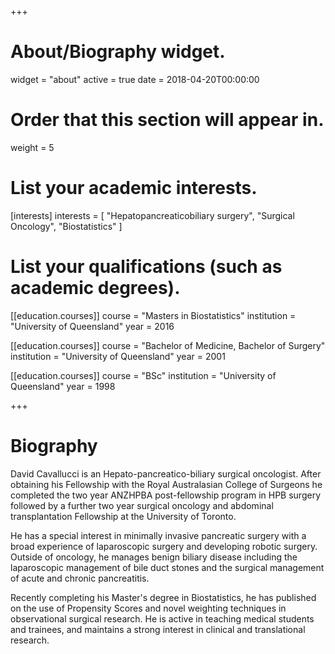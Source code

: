 +++
# About/Biography widget.
widget = "about"
active = true
date = 2018-04-20T00:00:00

# Order that this section will appear in.
weight = 5

# List your academic interests.
[interests]
  interests = [
    "Hepatopancreaticobiliary surgery",
    "Surgical Oncology",
    "Biostatistics"
  ]

# List your qualifications (such as academic degrees).
[[education.courses]]
  course = "Masters in Biostatistics"
  institution = "University of Queensland"
  year = 2016

[[education.courses]]
  course = "Bachelor of Medicine, Bachelor of Surgery"
  institution = "University of Queensland"
  year = 2001

[[education.courses]]
  course = "BSc"
  institution = "University of Queensland"
  year = 1998
 
+++

# Biography

David Cavallucci is an Hepato-pancreatico-biliary surgical oncologist. After obtaining his Fellowship with the Royal Australasian College of Surgeons he completed the two year ANZHPBA post-fellowship program in HPB surgery followed by a further two year surgical oncology and abdominal transplantation Fellowship at the University of Toronto.

He has a special interest in minimally invasive pancreatic surgery with a broad experience of laparoscopic surgery and developing robotic surgery. Outside of oncology, he manages benign biliary disease including the laparoscopic management of bile duct stones and the surgical management of acute and chronic pancreatitis. 

Recently completing his Master's degree in Biostatistics, he has published on the use of Propensity Scores and novel weighting techniques in observational surgical research. He is active in teaching medical students and trainees, and maintains a strong interest in clinical and translational research.